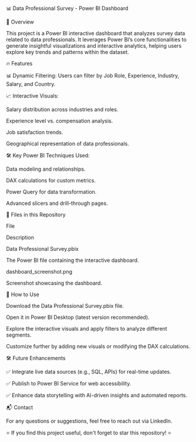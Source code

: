 📊 Data Professional Survey - Power BI Dashboard

📌 Overview

This project is a Power BI interactive dashboard that analyzes survey data related to data professionals. It leverages Power BI’s core functionalities to generate insightful visualizations and interactive analytics, helping users explore key trends and patterns within the dataset.

🔥 Features

📊 Dynamic Filtering: Users can filter by Job Role, Experience, Industry, Salary, and Country.

📈 Interactive Visuals:

Salary distribution across industries and roles.

Experience level vs. compensation analysis.

Job satisfaction trends.

Geographical representation of data professionals.

🛠 Key Power BI Techniques Used:

Data modeling and relationships.

DAX calculations for custom metrics.

Power Query for data transformation.

Advanced slicers and drill-through pages.

📂 Files in this Repository

File

Description

Data Professional Survey.pbix

The Power BI file containing the interactive dashboard.

dashboard_screenshot.png

Screenshot showcasing the dashboard.

🚀 How to Use

Download the Data Professional Survey.pbix file.

Open it in Power BI Desktop (latest version recommended).

Explore the interactive visuals and apply filters to analyze different segments.

Customize further by adding new visuals or modifying the DAX calculations.

🛠 Future Enhancements

✅ Integrate live data sources (e.g., SQL, APIs) for real-time updates.

✅ Publish to Power BI Service for web accessibility.

✅ Enhance data storytelling with AI-driven insights and automated reports.

📬 Contact

For any questions or suggestions, feel free to reach out via LinkedIn.

⭐ If you find this project useful, don't forget to star this repository! ⭐

